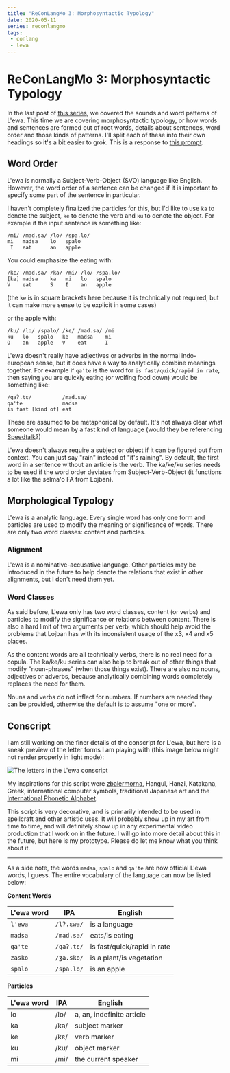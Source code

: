 ```yaml
---
title: "ReConLangMo 3: Morphosyntactic Typology"
date: 2020-05-11
series: reconlangmo
tags:
 - conlang
 - lewa
---
```


# ReConLangMo 3: Morphosyntactic Typology

In the last post of [this series][reconlangmoseries], we covered the sounds and
word patterns of L'ewa. This time we are covering morphosyntactic typology, or
how words and sentences are formed out of root words, details about sentences,
word order and those kinds of patterns. I'll split each of these into their own
headings so it's a bit easier to grok. This is a response to [this
prompt][rclm3].

[reconlangmoseries]: /blog/series/reconlangmo
[rclm3]: thttps://www.reddit.com/r/conlangs/comments/ghvo48/reconlangmo_3_morphosyntactic_typology/

## Word Order

L'ewa is normally a Subject-Verb-Object (SVO) language like English. However,
the word order of a sentence can be changed if it is important to specify some
part of the sentence in particular.

I haven't completely finalized the particles for this, but I'd like to use `ka` to
denote the subject, `ke` to denote the verb and `ku` to denote the object. For
example if the input sentence is something like:

```
/mi/ /mad.sa/ /lo/ /spa.lo/
mi   madsa    lo   spalo
 I   eat      an   apple
```

You could emphasize the eating with:

```
/kɛ/ /mad.sa/ /ka/ /mi/ /lo/ /spa.lo/
[ke] madsa    ka   mi   lo   spalo
V    eat      S    I    an   apple
```

(the `ke` is in square brackets here because it is technically not required, but
it can make more sense to be explicit in some cases)

or the apple with:

```
/ku/ /lo/ /spalo/ /kɛ/ /mad.sa/ /mi
ku   lo   spalo   ke   madsa    mi
O    an   apple   V    eat      I
```

L'ewa doesn't really have adjectives or adverbs in the normal indo-european
sense, but it does have a way to analytically combine meanings together. For
example if `qa'te` is the word for `is fast/quick/rapid in rate`, then saying
you are quickly eating (or wolfing food down) would be something like:

```
/qaʔ.tɛ/          /mad.sa/
qa'te             madsa
is fast [kind of] eat
```

These are assumed to be metaphorical by default. It's not always clear what
someone would mean by a fast kind of language (would they be referencing
[Speedtalk][speedtalk]?)

[speedtalk]: https://en.wikipedia.org/wiki/Speedtalk

L'ewa doesn't always require a subject or object if it can be figured out from
context. You can just say "rain" instead of "it's raining". By default, the
first word in a sentence without an article is the verb. The ka/ke/ku series
needs to be used if the word order deviates from Subject-Verb-Object (it
functions a lot like the selma'o FA from Lojban).

## Morphological Typology

L'ewa is a analytic language. Every single word has only one form and particles
are used to modify the meaning or significance of words. There are only two word
classes: content and particles. 

### Alignment

L'ewa is a nominative-accusative language. Other particles may be introduced in
the future to help denote the relations that exist in other alignments, but I
don't need them yet.

### Word Classes

As said before, L'ewa only has two word classes, content (or verbs) and
particles to modify the significance or relations between content. There is also
a hard limit of two arguments per verb, which should help avoid the problems
that Lojban has with its inconsistent usage of the x3, x4 and x5 places.

As the content words are all technically verbs, there is no real need for a
copula. The ka/ke/ku series can also help to break out of other things that
modify "noun-phrases" (when those things exist). There are also no nouns,
adjectives or adverbs, because analytically combining words completely replaces
the need for them.

Nouns and verbs do not inflect for numbers. If numbers are needed they can be
provided, otherwise the default is to assume "one or more".

## Conscript

I am still working on the finer details of the conscript for L'ewa, but here is
a sneak preview of the letter forms I am playing with (this image below might
not render properly in light mode):

![The letters in the L'ewa
conscript](https://pbs.twimg.com/media/EXwr2rIWAAE95co?format=png&name=4096x4096)

My inspirations for this script were [zbalermorna][zbalermorna], Hangul, Hanzi,
Katakana, Greek, international computer symbols, traditional Japanese art and
the [International Phonetic Alphabet][ipa].

[zbalermorna]: https://mw.lojban.org/images/b/b3/ZLM4_Writeup_v2.pdf
[ipa]: https://en.wikipedia.org/wiki/International_Phonetic_Alphabet

This script is very decorative, and is primarily intended to be used in
spellcraft and other artistic uses. It will probably show up in my art from time
to time, and will definitely show up in any experimental video production that I
work on in the future. I will go into more detail about this in the future, but
here is my prototype. Please do let me know what you think about it.

---

As a side note, the words `madsa`, `spalo` and `qa'te` are now official L'ewa
words, I guess. The entire vocabulary of the language can now be listed below:

**Content Words**

| L'ewa word | IPA        | English                     |
| ---------- | ---        | -------                     |
| `l'ewa`    | `/lʔ.ɛwa/` | is a language               |
| `madsa`    | `/mad.sa/` | eats/is eating              |
| `qa'te`    | `/qaʔ.tɛ/` | is fast/quick/rapid in rate |
| `zasko`    | `/ʒa.sko/` | is a plant/is vegetation    |
| `spalo`    | `/spa.lo/` | is an apple                 |

**Particles**

| L'ewa word | IPA  | English                   |
| ---------- | ---  | -------                   |
| lo         | /lo/ | a, an, indefinite article |
| ka         | /ka/ | subject marker            |
| ke         | /kɛ/ | verb marker               |
| ku         | /ku/ | object marker             |
| mi         | /mi/ | the current speaker       |
